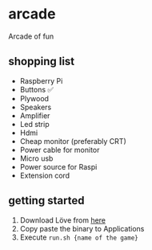 # arcade

Arcade of fun

## shopping list

* Raspberry Pi
* Buttons ✅
* Plywood
* Speakers
* Amplifier
* Led strip
* Hdmi
* Cheap monitor (preferably CRT)
* Power cable for monitor
* Micro usb
* Power source for Raspi
* Extension cord

## getting started

1. Download Löve from [here](https://love2d.org/#download)
2. Copy paste the binary to Applications
3. Execute `run.sh {name of the game}`
